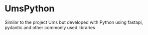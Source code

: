 # UmsPython
Similar to the project Ums but developed with Python using fastapi, pydantic and other commonly used libraries
